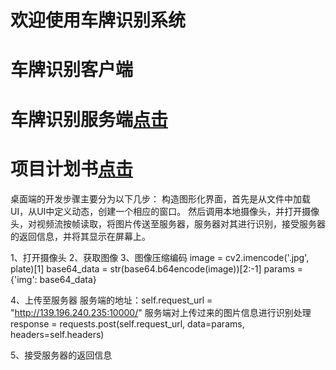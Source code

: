 # 欢迎使用车牌识别系统


# 车牌识别客户端
# 车牌识别服务端[点击](https://github.com/LiXuuuu/carPlateServer)

# 项目计划书[点击](http://139.196.240.235:10000/schedule)



桌面端的开发步骤主要分为以下几步：
构造图形化界面，首先是从文件中加载UI，从UI中定义动态，创建一个相应的窗口。
然后调用本地摄像头，并打开摄像头，对视频流按帧读取，将图片传送至服务器，服务器对其进行识别，接受服务器的返回信息，并将其显示在屏幕上。

1、打开摄像头
2、获取图像
3、图像压缩编码
image = cv2.imencode('.jpg', plate)[1]
base64_data = str(base64.b64encode(image))[2:-1]
params = {'img': base64_data}

4、上传至服务器
服务端的地址：self.request_url = "http://139.196.240.235:10000/"
服务端对上传过来的图片信息进行识别处理
response = requests.post(self.request_url, data=params, headers=self.headers)

5、接受服务器的返回信息




